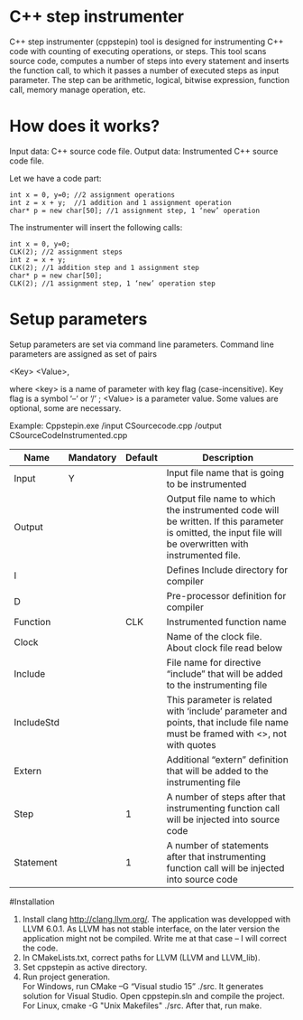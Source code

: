 # C++ step instrumenter

C++ step instrumenter (cppstepin) tool is designed for instrumenting C++ code with counting of executing operations, or steps. This tool scans source code, computes a number of steps into every statement and inserts the function call, to which it passes a number of executed steps as input parameter. The step can be arithmetic, logical, bitwise expression, function call, memory manage operation, etc. 

# How does it works?

Input data: C++ source code file. 
Output data: Instrumented C++ source code file.

Let we have a code part:

```
int x = 0, y=0; //2 assignment operations
int z = x + y;  //1 addition and 1 assignment operation
char* p = new char[50]; //1 assignment step, 1 ‘new’ operation 
```

The instrumenter will insert the following calls:

```
int x = 0, y=0; 
CLK(2); //2 assignment steps
int z = x + y;  
CLK(2); //1 addition step and 1 assignment step
char* p = new char[50]; 
CLK(2); //1 assignment step, 1 ‘new’ operation step
```

# Setup parameters

Setup parameters are set via command line parameters. Command line parameters are assigned as set of pairs

\<Key\> \<Value\>,                 

where \<key\> is a name of parameter with key flag (case-incensitive). Key flag is a symbol ‘–‘  or ‘/’ ;
\<Value\> is a parameter value. Some values are optional, some are necessary.

Example:
Cppstepin.exe /input CSourcecode.cpp /output CSourceCodeInstrumented.cpp

| Name     | Mandatory | Default |Description |
|----------|-----------| ------- |-----------------------------------------------------------------------------------------|
| Input    |     Y     |         | Input file name that is going to be instrumented                                        |
| Output   |           |         | Output file name to which the instrumented code will be written. If this parameter is omitted, the input file will be overwritten with instrumented file.                          |
| I        |           |         | Defines Include directory for compiler                                                  |
| D        |           |         | Pre-processor definition for compiler                                                   |
| Function |           | CLK     | Instrumented function name                                                              |
| Clock    |           |         | Name of the clock file. About clock file read below                                     |
| Include  |           |         | File name for directive “include” that will be added to the instrumenting file          |
| IncludeStd|          |         | This parameter is related with ‘include’ parameter and points, that include file name must be framed with <>, not with quotes|
| Extern   |           |         | Additional “extern” definition that will be added to the instrumenting file             |
| Step     |           | 1       | A number of steps after that instrumenting function call will be injected into source code|
|Statement |           | 1       | A number of statements after that instrumenting function call will be injected into source code|


#Installation

1.	Install clang  http://clang.llvm.org/. 
The application was developped with LLVM 6.0.1. As LLVM has not stable interface, on the later version the application might not be compiled. Write me at that case – I will correct the code.
2.	In CMakeLists.txt, correct paths for LLVM (LLVM and LLVM_lib).
3.	Set cppstepin as active directory.
4.	Run project generation.  
For Windows, run CMake –G “Visual studio 15” ./src. It generates solution for Visual Studio. Open cppstepin.sln and compile the project.
For Linux, cmake -G "Unix Makefiles" ./src. After that, run make.




